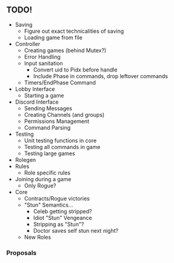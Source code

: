 
## TODO!
- Saving
    - Figure out exact technicalities of saving
    - Loading game from file
- Controller
    - Creating games (behind Mutex?)
    - Error Handling
    - Input sanitation
        - Convert uid to Pidx before handle
        - Include Phase in commands, drop leftover commands
    - Timers/EndPhase Command
- Lobby Interface
    - Starting a game
- Discord Interface
    - Sending Messages
    - Creating Channels (and groups)
    - Permissions Management
    - Command Parsing
- Testing
    - Unit testing functions in core
    - Testing all commands in game
    - Testing large games
- Rolegen
- Rules
    - Role specific rules
- Joining during a game
    - Only Rogue?
- Core
    - Contracts/Rogue victories
    - "Stun" Semantics...
        - Celeb getting stripped?
        - Idiot "Stun" Vengeance
        - Stripping as "Stun"?
        - Doctor saves self stun next night?
    - New Roles

### Proposals
